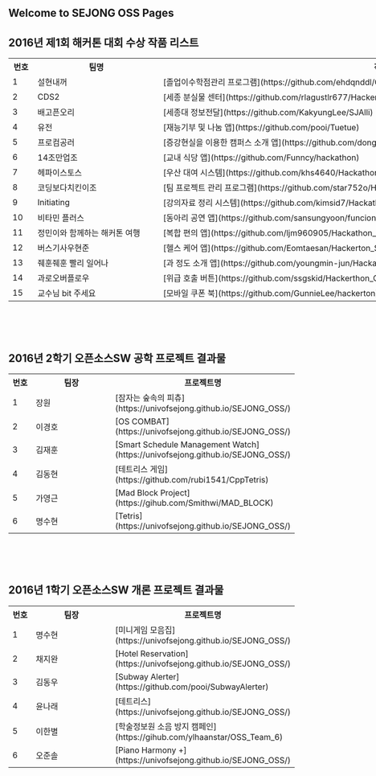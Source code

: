 ## Welcome to SEJONG OSS Pages


## 2016년 제1회 해커톤 대회 수상 작품 리스트

<table class="tg" style="undefined;table-layout: fixed; width: 1200px"><colgroup><col style="width: 50px"> <col style="width: 250px"> <col style="width: 900px"></colgroup> 

<tbody>

<tr>

<th class="tg-yw4l">번호</th>

<th class="tg-yw4l">팀명</th>

<th class="tg-yw4l">작품명</th>

</tr>

<tr>

<td class="tg-j0tj">1</td>

<td class="tg-j0tj">설현내꺼</td>

<td class="tg-j0tj">[졸업이수학점관리 프로그램](https://github.com/ehdqnddl/Graduate_Is_Mine)</td>

</tr>

<tr>

<td class="tg-baqh">2</td>

<td class="tg-baqh">CDS2</td>

<td class="tg-baqh">[세종 분실물 센터](https://github.com/rlagustlr677/Hackerton)</td>

</tr>

<tr>

<td class="tg-j0tj">3</td>

<td class="tg-j0tj">배고픈오리</td>

<td class="tg-j0tj">[세종대 정보전달](https://github.com/KakyungLee/SJAlli)</td>

</tr>

<tr>

<td class="tg-baqh">4</td>

<td class="tg-baqh">유전</td>

<td class="tg-baqh">[재능기부 및 나눔 앱](https://github.com/pooi/Tuetue)</td>

</tr>

<tr>

<td class="tg-6k2t">5</td>

<td class="tg-6k2t">프로컴공러</td>

<td class="tg-6k2t">[증강현실을 이용한 캠퍼스 소개 앱](https://github.com/donghyundonghyun/OriCam)</td>

</tr>

<tr>

<td class="tg-yw4l">6</td>

<td class="tg-yw4l">14조만업조</td>

<td class="tg-yw4l">[교내 식당 앱](https://github.com/Funncy/hackathon)</td>

</tr>

<tr>

<td class="tg-6k2t">7</td>

<td class="tg-6k2t">헤파이스토스</td>

<td class="tg-6k2t">[우산 대여 시스템](https://github.com/khs4640/Hackathon_Sejong)</td>

</tr>

<tr>

<td class="tg-yw4l">8</td>

<td class="tg-yw4l">코딩보다치킨이조</td>

<td class="tg-yw4l">[팀 프로젝트 관리 프로그램](https://github.com/star752o/Hackaton_Sejong)</td>

</tr>

<tr>

<td class="tg-6k2t">9</td>

<td class="tg-6k2t">Initiating</td>

<td class="tg-6k2t">[강의자료 정리 시스템](https://github.com/kimsid7/Hackathon_Sejong_18Team)</td>

</tr>

<tr>

<td class="tg-yw4l">10</td>

<td class="tg-yw4l">비타민 플러스</td>

<td class="tg-yw4l">[동아리 공연 앱](https://github.com/sansungyoon/funcion/)</td>

</tr>

<tr>

<td class="tg-6k2t">11</td>

<td class="tg-6k2t">정민이와 함께하는 해커톤 여행</td>

<td class="tg-6k2t">[복합 편의 앱](https://github.com/ljm960905/Hackathon_Sejong)</td>

</tr>

<tr>

<td class="tg-yw4l">12</td>

<td class="tg-yw4l">버스기사우현준</td>

<td class="tg-yw4l">[헬스 케어 앱](https://github.com/Eomtaesan/Hackerton_Sejong_23)</td>

</tr>

<tr>

<td class="tg-6k2t">13</td>

<td class="tg-6k2t">줴훈줴훈 빨리 일어나</td>

<td class="tg-6k2t">[과 정도 소개 앱](https://github.com/youngmin-jun/Hackathon_Sejong)</td>

</tr>

<tr>

<td class="tg-yw4l">14</td>

<td class="tg-yw4l">과로오버플로우</td>

<td class="tg-yw4l">[위급 호출 버튼](https://github.com/ssgskid/Hackerthon_OverworkOverflow)</td>

</tr>

<tr>

<td class="tg-6k2t">15</td>

<td class="tg-6k2t">교수님 bit 주세요</td>

<td class="tg-6k2t">[모바일 쿠폰 북](https://github.com/GunnieLee/hackerton)</td>

</tr>

</tbody>

</table> <br> <br> <br>

## 2016년 2학기 오픈소스SW 공학 프로젝트 결과물

<table class="tg" style="undefined;table-layout: fixed; width: 570px"><colgroup><col style="width: 58px"> <col style="width: 250px"> <col style="width: 262px"></colgroup> 

<tbody>

<tr>

<th class="tg-yw4l">번호</th>

<th class="tg-yw4l">팀장</th>

<th class="tg-yw4l">프로젝트명</th>

</tr>

<tr>

<td class="tg-j0tj">1</td>

<td class="tg-j0tj">장원</td>

<td class="tg-j0tj">[잠자는 숲속의 피츄](https://univofsejong.github.io/SEJONG_OSS/)</td>

</tr>

<tr>

<td class="tg-baqh">2</td>

<td class="tg-baqh">이경호</td>

<td class="tg-baqh">[OS COMBAT](https://univofsejong.github.io/SEJONG_OSS/)</td>

</tr>

<tr>

<td class="tg-j0tj">3</td>

<td class="tg-j0tj">김재훈</td>

<td class="tg-j0tj">[Smart Schedule Management Watch](https://univofsejong.github.io/SEJONG_OSS/)</td>

</tr>

<tr>

<td class="tg-baqh">4</td>

<td class="tg-baqh">김동현</td>

<td class="tg-baqh">[테트리스 게임](https://github.com/rubi1541/CppTetris)</td>

</tr>

<tr>

<td class="tg-6k2t">5</td>

<td class="tg-6k2t">가영근</td>

<td class="tg-6k2t">[Mad Block Project](https://gihub.com/Smithwi/MAD_BLOCK)</td>

</tr>

<tr>

<td class="tg-yw4l">6</td>

<td class="tg-yw4l">명수현</td>

<td class="tg-yw4l">[Tetris](https://univofsejong.github.io/SEJONG_OSS/)</td>

</tr>

</tbody>

</table> <br> <br> <br>

## 2016년 1학기 오픈소스SW 개론 프로젝트 결과물

<table class="tg" style="undefined;table-layout: fixed; width: 570px"><colgroup><col style="width: 58px"> <col style="width: 250px"> <col style="width: 262px"></colgroup> 

<tbody>

<tr>

<th class="tg-yw4l">번호</th>

<th class="tg-yw4l">팀장</th>

<th class="tg-yw4l">프로젝트명</th>

</tr>

<tr>

<td class="tg-j0tj">1</td>

<td class="tg-j0tj">명수현</td>

<td class="tg-j0tj">[미니게임 모음집](https://univofsejong.github.io/SEJONG_OSS/)</td>

</tr>

<tr>

<td class="tg-baqh">2</td>

<td class="tg-baqh">채지완</td>

<td class="tg-baqh">[Hotel Reservation](https://univofsejong.github.io/SEJONG_OSS/)</td>

</tr>

<tr>

<td class="tg-j0tj">3</td>

<td class="tg-j0tj">김동우</td>

<td class="tg-j0tj">[Subway Alerter](https://github.com/pooi/SubwayAlerter)</td>

</tr>

<tr>

<td class="tg-baqh">4</td>

<td class="tg-baqh">윤나래</td>

<td class="tg-baqh">[테트리스](https://univofsejong.github.io/SEJONG_OSS/)</td>

</tr>

<tr>

<td class="tg-6k2t">5</td>

<td class="tg-6k2t">이한별</td>

<td class="tg-6k2t">[학술정보원 소음 방지 캠페인](https://gihub.com/ylhaanstar/OSS_Team_6)</td>

</tr>

<tr>

<td class="tg-yw4l">6</td>

<td class="tg-yw4l">오준솔</td>

<td class="tg-yw4l">[Piano Harmony +](https://univofsejong.github.io/SEJONG_OSS/)</td>

</tr> 

</tbody>

</table> <br> <br> <br>
